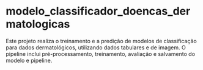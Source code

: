 # modelo_classificador_doencas_dermatologicas
Este projeto realiza o treinamento e a predição de modelos de classificação para dados dermatológicos, utilizando dados tabulares e de imagem. O pipeline inclui pré-processamento, treinamento, avaliação e salvamento do modelo e pipeline.
